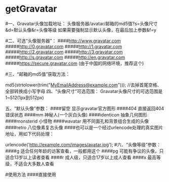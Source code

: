 # getGravatar
#一、Gravatar头像加载地址：
头像服务器/avatar/邮箱的md5值?s=头像尺寸&d=默认头像&r=头像等级
如果需要强制显示默认头像，在最后加上参数&f=y

#二、可选“头像服务器”：
####http://www.gravatar.com
#####http://0.gravatar.com
#####http://1.gravatar.com
#####http://2.gravatar.com
#####http://3.gravatar.com
#####http://s.gravatar.com
#####http://en.gravatar.com
#####https://secure.gravatar.com (由于中国的网络环境，推荐这个)

#三、“邮箱的md5值”获取方法：

md5(strtolower(trim("MyEmailAddress@example.com"))); //去掉首尾空格、全部转换成小写字母
四、“头像尺寸”可选范围：
Gravatar头像尺寸的可选范围是1~512(1px到512px)

五、“默认头像”参数：
####留空 显示gravatar官方图形
####404 直接返回404错误状态
####mm 神秘人(一个灰白头像)
####identicon 抽象几何图形
####monsterid 小怪物
####wavatar 用不同面孔和背景组合生成的头像
####retro 八位像素复古头像
####也可以是一个经过urlencode处理的真实图片地址，用如下代码处理：

urlencode('http://example.com/images/avatar.jpg');
#六、“头像等级”参数：
####g 适合任何年龄的访客查看，一般都用这个
####pg 可能有争议的头像，只适合13岁以上读者查看
####r 成人级，只适合17岁以上成人查看
####x 最高等级，不适合大多数人查看

#使用方法
####直接使用

